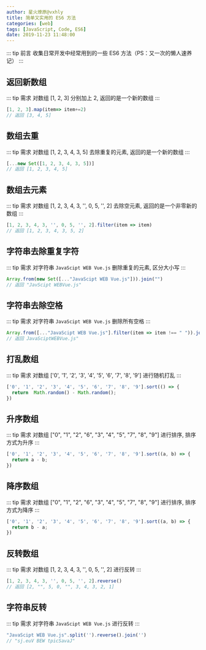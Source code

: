 ```yaml
---
author: 星火燎原@vxhly
title: 简单又实用的 ES6 方法
categories: [web]
tags: [JavaScript, Code, ES6]
date: 2019-11-23 11:48:00
---
```


::: tip 前言
收集日常开发中经常用到的一些 ES6 方法（PS：又一次的懒人速养记）
:::
<!-- more -->

## 返回新数组

::: tip 需求
对数组 [1, 2, 3] 分别加上 2, 返回的是一个新的数组
:::

``` javascript
[1, 2, 3].map(item=> item+=2)
// 返回 [3, 4, 5]
```

## 数组去重

::: tip 需求
对数组 [1, 2, 3, 4, 3, 5] 去除重复的元素, 返回的是一个新的数组
:::

``` javascript
[...new Set([1, 2, 3, 4, 3, 5])]
// 返回 [1, 2, 3, 4, 5]
```

## 数组去元素

::: tip 需求
对数组 [1, 2, 3, 4, 3, '', 0, 5, '', 2] 去除空元素, 返回的是一个非零新的数组
:::

``` javascript
[1, 2, 3, 4, 3, '', 0, 5, '', 2].filter(item => item)
// 返回 [1, 2, 3, 4, 3, 5, 2]
```

## 字符串去除重复字符

::: tip 需求
对字符串 `JavaScipt WEB Vue.js` 删除重复的元素, 区分大小写
:::

``` javascript
Array.from(new Set([..."JavaScipt WEB Vue.js"])).join("")
// 返回 "JavScipt WEBVue.js"
```

## 字符串去除空格

::: tip 需求
对字符串 `JavaScipt WEB Vue.js` 删除所有空格
:::

``` javascript
Array.from([..."JavaScipt WEB Vue.js"].filter(item => item !== " ")).join("")
// 返回 JavaSciptWEBVue.js"
```

## 打乱数组

::: tip 需求
对数组 ['0', '1', '2', '3', '4', '5', '6', '7', '8', '9'] 进行随机打乱
:::

``` javascript
['0', '1', '2', '3', '4', '5', '6', '7', '8', '9'].sort(() => { 
  return  Math.random() - Math.random();  
})
```

## 升序数组

::: tip 需求
对数组 ["0", "1", "2", "6", "3", "4", "5", "7", "8", "9"] 进行排序, 排序方式为升序
:::

``` javascript
['0', '1', '2', '3', '4', '5', '6', '7', '8', '9'].sort((a, b) => { 
  return a - b;  
})
```

## 降序数组

::: tip 需求
对数组 ["0", "1", "2", "6", "3", "4", "5", "7", "8", "9"] 进行排序, 排序方式为降序
:::

``` javascript
['0', '1', '2', '3', '4', '5', '6', '7', '8', '9'].sort((a, b) => { 
  return b - a;  
})
```

## 反转数组

::: tip 需求
对数组 [1, 2, 3, 4, 3, '', 0, 5, '', 2] 进行反转
:::

``` javascript
[1, 2, 3, 4, 3, '', 0, 5, '', 2].reverse()
// 返回 [2, "", 5, 0, "", 3, 4, 3, 2, 1]
```

## 字符串反转

::: tip 需求
对字符串 `JavaScipt WEB Vue.js` 进行反转
:::

``` javascript
"JavaScipt WEB Vue.js".split('').reverse().join('')
// "sj.euV BEW tpicSavaJ"
```

